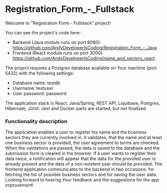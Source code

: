 # Registration_Form_-_Fullstack

Welcome to "Registration Form - Fullstack" project!

You can see the project's code here:
- Backend (Java module runs on port 8080): https://github.com/AndyDeveloperIsCoding/Registration_Form_-_Java
- Frontend (React module runs on port 3000): https://github.com/AndyDeveloperIsCoding/name_and_sectors_react

The project requires a Postgres database available on Your machine (port 5432) with the following settings:
- Database name: testdb
- Username: testuser
- User password: password

The application stack is React, Java/Spring, REST API, Liquibase, Postgres, Hibernate, JUnit. Jest and Docker parts are started, but not finalized.

<h3>Functionality description</h3>
The application enables a user to register his name and the business sectors they are currently involved in. It validates, that the name and at least one business sector is provided, the user agreement to terms are checked. When the validations are passed, the data is saved to the database and the submission form is cleared in the browser. If a user wants to register their data twice, a notification will appear that the data for the provided user is already present and the data of a non-existent user should be provided.
The frontend application communicates to the backend in two occasions: for fetching the list of possible business sectors and for saving the user data.    

<br>
Looking forward to hearing Your feedback and the suggestions for the app improvement!
